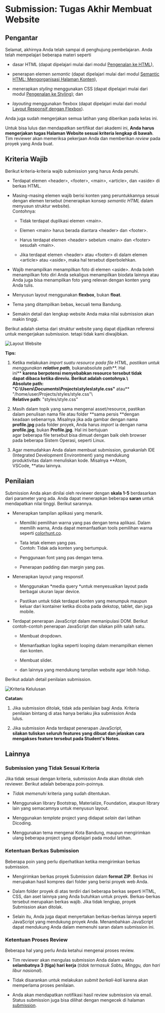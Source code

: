 
 # Submission: Tugas Akhir Membuat Website


## Pengantar

Selamat, akhirnya Anda telah sampai di penghujung pembelajaran. Anda
telah mempelajari beberapa materi seperti

-   dasar HTML (dapat dipelajari mulai dari modul [Pengenalan ke
    HTML](https://www.dicoding.com/academies/123/tutorials/4113)),

-   penerapan elemen *semantic* (dapat dipelajari mulai dari modul
    [Semantic HTML: Mengorganisasi Halaman
    Konten](https://www.dicoding.com/academies/123/tutorials/4150)),

-   menerapkan *styling* menggunakan CSS (dapat dipelajari mulai dari
    modul [Pengenalan ke
    Styling](https://www.dicoding.com/academies/123/tutorials/4180));
    dan

-   *layouting* menggunakan flexbox (dapat dipelajari mulai dari modul
    [Layout Responsif dengan
    Flexbox](https://www.dicoding.com/academies/123/tutorials/5749)).

Anda juga sudah mengerjakan semua latihan yang diberikan pada kelas ini.

Untuk bisa lulus dan mendapatkan sertifikat dari akademi ini, **Anda
harus mengerjakan tugas Halaman Website sesuai kriteria lengkap di
bawah**. Tim reviewer akan memeriksa pekerjaan Anda dan memberikan
*review* pada proyek yang Anda buat.

## Kriteria Wajib

Berikut kriteria-kriteria wajib submission yang harus Anda penuhi.

-   Terdapat elemen \<header\>, \<footer\>, \<main\>, \<article\>, dan
    \<aside\> di berkas HTML.

-   Masing-masing elemen wajib berisi konten yang peruntukkannya sesuai
    dengan elemen tersebut (menerapkan konsep *semantic HTML* dalam
    menyusun struktur website).\
    Contohnya:

    -   Tidak terdapat duplikasi elemen \<main\>.

    -   Elemen \<main\> harus berada diantara \<header\> dan \<footer\>.

    -   Harus terdapat elemen \<header\> sebelum \<main\> dan \<footer\>
        sesudah \<main\>.

    -   Jika terdapat elemen \<header\> atau \<footer\> di dalam elemen
        \<article\> atau \<aside\>, maka hal tersebut diperbolehkan.

-   Wajib menampilkan menampilkan foto di elemen \<aside\>. Anda boleh
    menampilkan foto diri Anda sekaligus menampilkan biodata lainnya
    atau Anda juga bisa menampilkan foto yang relevan dengan konten yang
    Anda tulis.

-   Menyusun layout menggunakan **flexbox**, bukan **float**.

-   Tema yang ditampilkan bebas, kecuali tema Bandung.

-   Semakin detail dan lengkap website Anda maka nilai submission akan
    makin tinggi.

Berikut adalah sketsa dari struktur website yang dapat dijadikan
referensi untuk mengerjakan submission. tetapi tidak kami diwajibkan.

![Layout Website](https://github.com/aantriono82/Belajar-Web/blob/master/image/Pic1.png?raw:true)

**Tips:**                                                          
                                                                    
1.  Ketika melakukan *import *suatu resource pada file HTML, pastikan 
    untuk menggunakan **relative path**,** bukanabsolute path**. Hal  
     ini** **karena berpotensi menyebabkan resource tersebut tidak     
     dapat dibaca ketika direviu. Berikut adalah contohnya.\           
     **Absolute path**:                                                
     \"C:\\Users\\Documents\\Projects\\styles\\style.css\"** atau**    
     \"/home/user/Projects/styles/style.css\"\                         
     **Relative path**: \"styles/style.css\"                           
                                                                       
 2.  Masih dalam topik yang sama mengenai asset/resource, pastikan     
     dalam penulisan nama file atau folder **sama persis **dengan      
     keadaan sebenarnya. Misalnya jika ada gambar dengan nama          
     **profile.jpg** pada folder proyek, Anda harus *import* ia dengan 
     nama **profile.jpg**, bukan **Profile.jpg**. Hal ini bertujuan    
     agar beberapa file tersebut bisa dimuat dengan baik oleh browser  
     pada beberapa Sistem Operasi, seperti Linux.                      
                                                                       
 3.  Agar memudahkan Anda dalam membuat submission, gunakanlah IDE     
     (Integrated Development Environtment) yang mendukung              
     produktivitas dalam menuliskan kode. Misalnya **Atom,             
     VSCode, **atau lainnya.                                           


## Penilaian

Submission Anda akan dinilai oleh reviewer dengan **skala 1-5**
berdasarkan dari parameter yang ada. Anda dapat menerapkan beberapa
**saran** untuk mendapatkan nilai tinggi. Berikut sarannya.

-   Menerapkan tampilan aplikasi yang menarik.

    -   Memiliki pemilihan warna yang pas dengan tema aplikasi. Dalam
        memilih warna, Anda dapat memanfaatkan tools pemilihan warna
        seperti [colorhunt.co](http://colorhunt.co/).

    -   Tata letak elemen yang pas.\
        Contoh: Tidak ada konten yang bertumpuk.

    -   Penggunaan font yang pas dengan tema.

    -   Penerapan padding dan margin yang pas.

-   Menerapkan layout yang responsif.

    -   Menggunakan *media query *untuk menyesuaikan layout pada
        berbagai ukuran layar device.

    -   Pastikan untuk tidak terdapat konten yang menumpuk maupun keluar
        dari kontainer ketika dicoba pada dekstop, tablet, dan juga
        mobile.

-   Terdapat penerapan JavaScript dalam memanipulasi DOM. Berikut
    contoh-contoh penerapan JavaScript dan silakan pilih salah satu.

    -   Membuat dropdown.

    -   Memanfaatkan logika seperti looping dalam menampilkan elemen dan
        konten.

    -   Membuat slider.

    -   dan lainnya yang mendukung tampilan website agar lebih hidup.

Berikut adalah detail penilaian submission.

![Kriteria Kelulusan](https://github.com/aantriono82/Belajar-Web/blob/master/image/Pic2.png?raw:true)


 **Catatan:**                                                          
                                                                    
 1.  Jika submission ditolak, tidak ada penilaian bagi Anda. Kriteria  
     penilaian bintang di atas hanya berlaku jika submission Anda      
     lulus.                                                            
                                                                       
 2.  Jika submission Anda terdapat penerapan JavaScript,               
     **silakan tuliskan seluruh features yang dibuat dan jelaskan cara 
     mengakses feature tersebut pada Student\'s Notes.**               

## Lainnya

### Submission yang Tidak Sesuai Kriteria

Jika tidak sesuai dengan kriteria, submission Anda akan ditolak oleh
reviewer. Berikut adalah beberapa poin-poinnya.

-   *Tidak memenuhi* kriteria yang sudah ditentukan.

-   Menggunakan library Bootstrap, Materialize, Foundation, ataupun
    library lain yang semacamnya untuk menyusun layout.

-   Menggunakan *template* project yang didapat *selain* dari latihan
    Dicoding.

-   Menggunakan tema mengenai Kota Bandung, maupun mengirimkan ulang
    beberapa project yang dipelajari pada modul latihan.

### Ketentuan Berkas Submission

Beberapa poin yang perlu diperhatikan ketika mengirimkan berkas
submission.

-   Mengirimkan berkas proyek Submission dalam **format ZIP**. Berkas
    ini merupakan hasil kompres dari folder yang berisi proyek web
    Anda. 

-   Dalam folder proyek di atas terdiri dari beberapa berkas seperti
    HTML, CSS, dan aset lainnya yang Anda butuhkan untuk proyek.
    Berkas-berkas tersebut merupakan berkas wajib. Jika tidak lengkap,
    proyek Submission akan ditolak.

-   Selain itu, Anda juga dapat menyertakan berkas-berkas lainnya
    seperti JavaScript yang mendukung proyek Anda. Menambahkan
    JavaScript dapat mendukung Anda dalam memenuhi saran dalam
    submission ini.

### Ketentuan Proses Review

Beberapa hal yang perlu Anda ketahui mengenai proses review.

-   Tim reviewer akan mengulas submission Anda dalam waktu **selambatnya
    3 (tiga) hari kerja** (*tidak termasuk Sabtu, Minggu, *dan* hari
    libur nasional*).

-   Tidak disarankan untuk melakukan *submit berkali-kali* karena akan
    memperlama proses penilaian.

-   Anda akan mendapatkan notifikasi hasil review submission via email.
    Status submission juga bisa dilihat dengan mengecek di halaman
    [submission](https://www.dicoding.com/academysubmissions/my).
